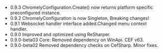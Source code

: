 
* 0.9.3 ChromelyConfiguration.Create() now returns platform specific preconfigured instance.
* 0.9.2 ChromelyConfiguration is now Singleton, Breaking changes!
* 0.9.1 Websocket handler interface added.Changed menu context handler.
* 0.9.0 Improved and optimized using ReSharper.
* 0.9.0-beta03  Core: Removed dependency on WinApi. CEF v63.
* 0.9.0-beta02  Removed dependency checks on CefSharp. Minor fixes.
